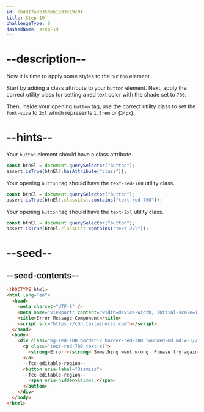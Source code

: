 ```yaml
---
id: 684d17a3b350bb13d3c19c0f
title: Step 19
challengeType: 0
dashedName: step-19
---
```


# --description--

Now it is time to apply some styles to the `button` element. 

Start by adding a class attribute to your `button` element. Next, apply the correct utility class for setting a red text color with the shade set to `700`.

Then, inside your opening `button` tag, use the correct utility class to set the `font-size` to `2xl` which represents `1.5rem` or (`24px`).

# --hints--

Your `button` element should have a class attribute.

```js
const btnEl = document.querySelector("button");
assert.isTrue(btnEl?.hasAttribute("class"));
```

Your opening `button` tag should have the `text-red-700` utility class.

```js
const btnEl = document.querySelector("button");
assert.isTrue(btnEl?.classList.contains("text-red-700"));
```

Your opening `button` tag should have the `text-2xl` utility class.

```js
const btnEl = document.querySelector("button");
assert.isTrue(btnEl.classList.contains("text-2xl"));
```

# --seed--

## --seed-contents--

```html
<!DOCTYPE html>
<html lang="en">
  <head>
    <meta charset="UTF-8" />
    <meta name="viewport" content="width=device-width, initial-scale=1.0" />
    <title>Error Message Component</title>
    <script src="https://cdn.tailwindcss.com"></script>
  </head>
  <body>  
    <div class="bg-red-100 border-2 border-red-300 rounded-md md:w-1/2 p-4 mt-4 md:mx-auto flex gap-4 justify-center">
      <p class="text-red-700 text-xl">
        <strong>Error!</strong> Something went wrong. Please try again.
      </p>
      --fcc-editable-region--
      <button aria-label="Dismiss">
      --fcc-editable-region--
        <span aria-hidden>&times;</span>
      </button>
    </div>
  </body>
</html>
```
